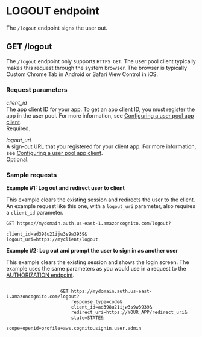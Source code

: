 # LOGOUT endpoint<a name="logout-endpoint"></a>

The `/logout` endpoint signs the user out\.

## GET /logout<a name="get-logout"></a>

The `/logout` endpoint only supports `HTTPS GET`\. The user pool client typically makes this request through the system browser\. The browser is typically Custom Chrome Tab in Android or Safari View Control in iOS\.

### Request parameters<a name="get-logout-request-parameters"></a>

*client\_id*  
The app client ID for your app\. To get an app client ID, you must register the app in the user pool\. For more information, see [Configuring a user pool app client](user-pool-settings-client-apps.md)\.  
Required\.

*logout\_uri*  
A sign\-out URL that you registered for your client app\. For more information, see [Configuring a user pool app client](cognito-user-pools-app-idp-settings.md)\.  
Optional\.

### Sample requests<a name="get-logout-request-sample"></a>

**Example \#1: Log out and redirect user to client**

This example clears the existing session and redirects the user to the client\. An example request like this one, with a `logout_uri` parameter, also requires a `client_id` parameter\.

```
GET https://mydomain.auth.us-east-1.amazoncognito.com/logout?

client_id=ad398u21ijw3s9w3939&
logout_uri=https://myclient/logout
```

**Example \#2: Log out and prompt the user to sign in as another user**

This example clears the existing session and shows the login screen\. The example uses the same parameters as you would use in a request to the [AUTHORIZATION endpoint](authorization-endpoint.md)\.

```
                    
                    GET https://mydomain.auth.us-east-1.amazoncognito.com/logout?
                        response_type=code&
                        client_id=ad398u21ijw3s9w3939&
                        redirect_uri=https://YOUR_APP/redirect_uri&
                        state=STATE&
                        scope=openid+profile+aws.cognito.signin.user.admin
```